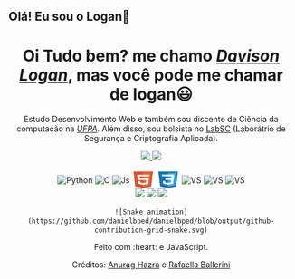 ## Olá! Eu sou o Logan👋

<div>
    <h1 align="center">Oi Tudo bem? me chamo <a href="https://www.linkedin.com/in/davison-cardoso-168344237/"><i>Davison Logan</i></a>, mas você pode me chamar de logan😃️</h1>
    <p align="center">Estudo Desenvolvimento Web e também sou discente de Ciência da computação na <a href="https://www.instagram.com/ufpa_oficial/"><i>UFPA</i></a>. Além disso, sou bolsista no <a href="https://ppgcc.propesp.ufpa.br/index.php/br/pesquisa/grupos-de-pesquisa">LabSC</a> (Laborátrio de Segurança e Criptografia Aplicada).<p align="center">
  
  <div align="center">
    <a href="https://github.com/duribeiro">
      <img height="180em" src="https://github-readme-stats.vercel.app/api?username=Logan-cic&count_private=true&include_all_commits=true&show_icons=true&theme=dracula&hide_border=false&show_owner=true"/>
      <img height="180em" src="https://github-readme-stats.vercel.app/api/top-langs/?username=Logan-cic&theme=dracula&hide_border=false&&layout=compact"/>
    </a>
  </div>
  
  <div align="center" valign="top"><br>
    <img align="center" alt="Python" height="30" width="40" src="https://cdn.jsdelivr.net/gh/devicons/devicon/icons/python/python-original.svg">
    <img align="center" alt="C" height="30" width="40" src="https://cdn.jsdelivr.net/gh/devicons/devicon/icons/c/c-original.svg">
    <img align="center" alt="Js" height="30" width="40" src="https://cdn.jsdelivr.net/gh/devicons/devicon/icons/javascript/javascript-plain.svg">
    <img align="center" alt="HTML" height="30" width="40" src="https://raw.githubusercontent.com/devicons/devicon/master/icons/html5/html5-original.svg">
    <img align="center" alt="CSS" height="30" width="40" src="https://raw.githubusercontent.com/devicons/devicon/master/icons/css3/css3-original.svg">
    <img align="center" alt="VS" height="30" width="40" src="https://cdn.jsdelivr.net/gh/devicons/devicon/icons/vscode/vscode-original.svg" />
    <img align="center" alt="VS" height="30" width="40" src="https://cdn.jsdelivr.net/gh/devicons/devicon/icons/anaconda/anaconda-original.svg" />
    <img align="center" alt="VS" height="35" width="45" src="https://cdn.jsdelivr.net/gh/devicons/devicon/icons/jupyter/jupyter-original-wordmark.svg" />
  
  <div align="center">
    <a href="https://www.instagram.com/mr.logann/" target="_blank"><img src="https://img.shields.io/badge/-Instagram-%23E4405F?style=for-the-badge&logo=instagram&logoColor=white" target="_blank"></a>
    <!-- <a href="https://www.facebook.com/pr.eduardoribeiro" target="_blank"><img src="https://img.shields.io/badge/Facebook-1877F2?style=for-the-badge&logo=facebook&logoColor=white" target="_blank"></a>  -->
    <a href="https://www.linkedin.com/in/davison-cardoso-168344237/" target="_blank"><img src="https://img.shields.io/badge/-LinkedIn-%230077B5?style=for-the-badge&logo=linkedin&logoColor=white" target="_blank"></a> 
    <a href="mailto:logancardoso4@gmail.com"><img src="https://img.shields.io/badge/-Gmail-%23333?style=for-the-badge&logo=gmail&logoColor=white" target="_blank"></a>
  </div>
  
  <div align="center">
    
    ![Snake animation](https://github.com/danielbped/danielbped/blob/output/github-contribution-grid-snake.svg)
    
  </div>
  
  <div align="center">
    <p>Feito com :heart: e JavaScript.</p>
    <p>Créditos: <a href="https://github.com/anuraghazra/github-readme-stats">Anurag Hazra</a> e <a href="https://github.com/rafaballerini">Rafaella Ballerini</a></p>
  </div>
